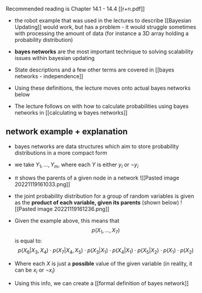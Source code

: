 Recommended reading is Chapter 14.1 - 14.4 [[r+n.pdf]]

- the robot example that was used in the lectures to describe [[Bayesian Updating]] would work, but has a problem - it would struggle sometimes with processing the amount of data (for instance a 3D array holding a probability distribution)
- **bayes networks** are the most important technique to solving scalability issues within bayesian updating

- State descriptions and a few other terms are covered in [[bayes networks - independence]]
- Using these definitions, the lecture moves onto actual bayes networks below
- The lecture follows on with how to calculate probabilities using bayes networks in [[calculating w bayes networks]]

## network example + explanation

- bayes networks are data structures which aim to store probability distributions in a more compact form
- we take $Y_1,...,Y_m$, where each $Y$ is either $y_i$ or $\neg y_i$

- $\pi$ shows the parents of a given node in a network
  ![[Pasted image 20221119161033.png]]

- the joint probability distribution for a group of random variables is given as the **product of each variable, given its parents** (shown below)
  ![[Pasted image 20221119161236.png]]

- Given the example above, this means that
  $$p(X_1,...,X_7)$$
  is equal to:
  $$ p(X_6|X_3,X_4) \cdot p(X_7|X_4,X_5) \cdot p(X_3|X_1) \cdot p(X_4|X_1) \cdot p(X_5 | X_2) \cdot p(X_1) \cdot p(X_2)$$

- Where each $X$ is just a **possible** value of the given variable (in reality, it can be $x_i$ or $\neg x_i$)

- Using this info, we can create a [[formal definition of bayes network]]